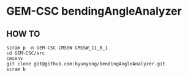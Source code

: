 # GEM-CSC bendingAngleAnalyzer
## HOW TO
```
scram p -n GEM-CSC CMSSW CMSSW_11_0_1
cd GEM-CSC/src
cmsenv
git clone git@github.com:hyunyong/bendingAngleAnalyzer.git
scram b
``` 
